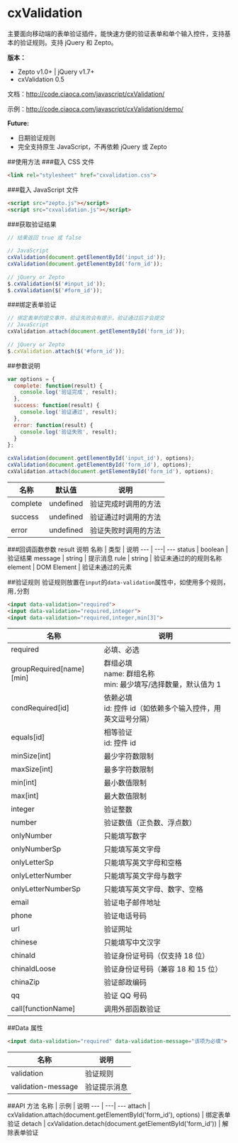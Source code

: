 # cxValidation
主要面向移动端的表单验证插件，能快速方便的验证表单和单个输入控件，支持基本的验证规则。支持 jQuery 和 Zepto。

**版本：**
* Zepto v1.0+ | jQuery v1.7+
* cxValidation 0.5

文档：http://code.ciaoca.com/javascript/cxValidation/

示例：http://code.ciaoca.com/javascript/cxValidation/demo/

**Future:**
* 日期验证规则
* 完全支持原生 JavaScript，不再依赖 jQuery 或 Zepto

##使用方法
###载入 CSS 文件
```html
<link rel="stylesheet" href="cxvalidation.css">
```

###载入 JavaScript 文件
```html
<script src="zepto.js"></script>
<script src="cxvalidation.js"></script>
```

###获取验证结果
```javascript
// 结果返回 true 或 false 
 
// JavaScript 
cxValidation(document.getElementById('input_id'));
cxValidation(document.getElementById('form_id'));
 
// jQuery or Zepto 
$.cxValidation($('#input_id'));
$.cxValidation($('#form_id'));
```

###绑定表单验证
```javascript
// 绑定表单的提交事件，验证失败会有提示，验证通过后才会提交
// JavaScript
cxValidation.attach(document.getElementById('form_id'));
 
// jQuery or Zepto
$.cxValidation.attach($('#form_id'));
```

##参数说明
```javascript
var options = { 
  complete: function(result) { 
    console.log('验证完成', result); 
  }, 
  success: function(result) { 
    console.log('验证通过', result); 
  }, 
  error: function(result) { 
    console.log('验证失败', result); 
  } 
}; 
 
cxValidation(document.getElementById('input_id'), options); 
cxValidation(document.getElementById('form_id'), options); 
cxValidation.attach(document.getElementById('form_id'), options); 
```

名称 | 默认值 | 说明
--- | ---| ---
complete | undefined | 验证完成时调用的方法
success | undefined | 验证通过时调用的方法
error | undefined | 验证失败时调用的方法

###回调函数参数  result 说明
名称 | 类型 | 说明
--- | ---| ---
status | boolean | 验证结果
message | string | 提示消息
rule | string | 验证未通过的的规则名称
element | DOM Element | 验证未通过的元素


  
##验证规则
验证规则放置在```input```的```data-validation```属性中，如使用多个规则，用```,```分割

```html
<input data-validation="required">
<input data-validation="required,integer">
<input data-validation="required,integer,min[3]">
```

名称 | 说明
--- | ---
required | 必填、必选
groupRequired[name][min] | 群组必填<br>name: 群组名称<br>min: 最少填写/选择数量，默认值为 1
condRequired[id] | 依赖必填<br>id: 控件 id（如依赖多个输入控件，用英文逗号分隔）
equals[id] | 相等验证<br>id: 控件 id
minSize[int] | 最少字符数限制
maxSize[int] | 最多字符数限制
min[int] | 最小数值限制
max[int] | 最大数值限制
integer | 验证整数
number | 验证数值（正负数、浮点数）
onlyNumber | 只能填写数字
onlyNumberSp | 只能填写英文字母
onlyLetterSp | 只能填写英文字母和空格
onlyLetterNumber | 只能填写英文字母与数字
onlyLetterNumberSp | 只能填写英文字母、数字、空格
email | 验证电子邮件地址
phone | 验证电话号码
url | 验证网址
chinese | 只能填写中文汉字
chinaId | 验证身份证号码（仅支持 18 位）
chinaIdLoose | 验证身份证号码（兼容 18 和 15 位）
chinaZip | 验证邮政编码
qq | 验证 QQ 号码
call[functionName] | 调用外部函数验证
  
##Data 属性
```html
<input data-validation="required" data-validation-message="该项为必填">
```
名称 | 说明
--- | ---
validation | 验证规则
validation-message | 验证提示消息

##API 方法
名称 | 示例 | 说明
--- | ---| ---
attach | cxValidation.attach(document.getElementById('form_id'), options) | 绑定表单验证
detach | cxValidation.detach(document.getElementById('form_id')) | 解除表单验证
